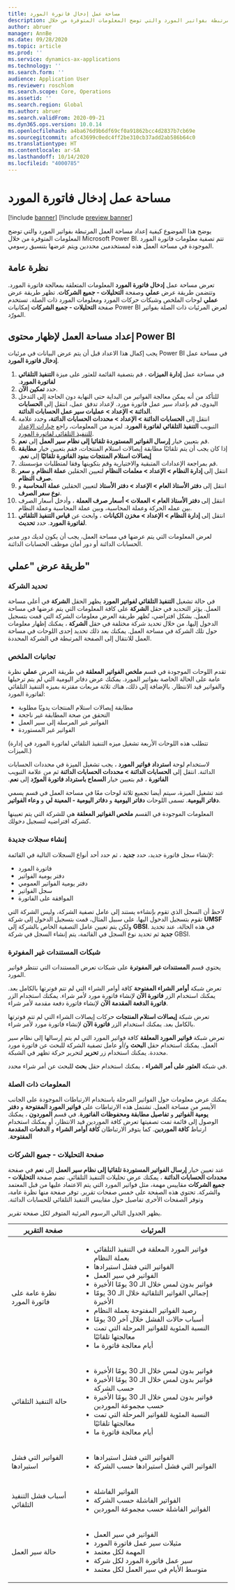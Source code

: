 ```yaml
---
title: مساحة عمل إدخال فاتورة المورد
description: يوضح هذا الموضوع كيفية إعداد مساحة العمل المرتبطة بفواتير المورد والتي توضح المعلومات المتوفرة من خلال Microsoft Power BI.
author: abruer
manager: AnnBe
ms.date: 09/28/2020
ms.topic: article
ms.prod: ''
ms.service: dynamics-ax-applications
ms.technology: ''
ms.search.form: ''
audience: Application User
ms.reviewer: roschlom
ms.search.scope: Core, Operations
ms.assetid: ''
ms.search.region: Global
ms.author: abruer
ms.search.validFrom: 2020-09-21
ms.dyn365.ops.version: 10.0.14
ms.openlocfilehash: a4ba676d9b6df69cf0a91862bcc4d2837b7cb69e
ms.sourcegitcommit: afc43699c0edc4ff2be310cb37add2ab586b64c0
ms.translationtype: HT
ms.contentlocale: ar-SA
ms.lasthandoff: 10/14/2020
ms.locfileid: "4000785"
---
```

# <a name="vendor-invoice-entry-workspace"></a>مساحة عمل إدخال فاتورة المورد

[!include [banner](../includes/banner.md)]
[!include [preview banner](../includes/preview-banner.md)]

يوضح هذا الموضوع كيفية إعداد مساحة العمل المرتبطة بفواتير المورد والتي توضح المعلومات المتوفرة من خلال Microsoft Power BI. تتم تصفية معلومات فاتورة المورد الموجودة في مساحة العمل هذه لمستخدمين محددين ويتم عرضها بتنسيق رسومي.

## <a name="overview"></a>نظرة عامة

تعرض مساحة عمل **إدخال فاتورة المورد‬** المعلومات المتعلقة بمعالجة فاتورة المورد. وتتضمن طريقة عرض **عملي‬** وصفحة **‏‫التحليلات - جميع الشركات‬**. تظهر طريقة عرض **عملي** لوحات الملخص وشبكات حركات المورد ومعلومات المورد ذات الصلة. تستخدم صفحة **‏‫التحليلات - جميع الشركات‬** إمكانيات Power BI لعرض المرئيات ذات الصلة بفواتير المورّد.

## <a name="set-up-the-workspace-to-show-power-bi-content"></a>إعداد مساحة العمل لإظهار محتوى Power BI

يجب إكمال هذا الاعداد قبل أن يتم عرض البيانات في مرئيات Power BI في مساحة عمل **إدخال فاتورة المورد**.

1. في مساحة عمل **إدارة ‏‫الميزات** ، قم بتصفية القائمة للعثور على ميزة **‏‫التنفيذ التلقائي لفاتورة المورد‬**.
3. حدد **تمكين الآن**.
4. للتأكد من أنه يمكن معالجة الفواتير من البداية حتى النهاية دون الحاجة إلى التدخل اليدوي، قم بإعداد سير عمل فاتورة مورد. لإعداد تدفق عمل، انتقل إلى **الحسابات الدائنة \> الإعداد \> عمليات سير عمل الحسابات الدائنة‬**.
5. انتقل إلى **الحسابات الدائنة \> الإعداد \> محددات الحسابات الدائنة،** وحدد علامة التبويب **‏‫التنفيذ التلقائي لفاتورة المورد‬**. لمزيد من المعلومات، راجع [خيارات الإعداد للتنفيذ التلقائي لفاتورة المورد‬](vnd-invoice-set-up-options.md).
6. قم بتعيين خيار **إرسال الفواتير المستوردة تلقائيا إلى نظام سير العمل** إلى **نعم**.
7. إذا كان يجب أن يتم تلقائيًا مطابقة إيصالات استلام المنتجات، فقم بتعيين خيار **‬‏‫مطابقة إيصالات استلام المنتجات ببنود الفاتورة تلقائيًا** إلى **نعم**.
8. قم بمراجعة الإعدادات المتبقية والاختيارية وقم بتكوينها وفقا لمتطلبات مؤسستك.
9. انتقل إلى **إدارة النظام \> الإعداد \> معلمات النظام** لتعيين الحقلين **عملة النظام** و **سعر صرف النظام**.
10. انتقل إلى **دفتر الأستاذ العام \> الإعداد \> دفتر الأستاذ** لتعيين الحقلين **عملة المحاسبة** و **نوع سعر الصرف**.
11. انتقل إلى **دفتر الأستاذ العام \> العملات \> أسعار صرف العملة** ، وأدخل أسعار الصرف بين عمله الحركة وعملة المحاسبة، وبين عملة المحاسبة وعملة النظام.
12. انتقل إلى **إدارة النظام \> الإعداد \> مخزن الكيانات** ، وابحث عن **قياس التنفيذ التلقائي لفاتورة المورد**. حدد **تحديث**.

لعرض المعلومات التي يتم عرضها في مساحة العمل، يجب أن يكون لديك دور ‏‫مدير الحسابات الدائنة‬ أو دور أمان موظف الحسابات الدائنة.

## <a name="my-work-view"></a>طريقة عرض "عملي"

### <a name="company-selection"></a>تحديد الشركة

في حالة تشغيل **التنفيذ التلقائي لفواتير المورد** يظهر الحقل **الشركة** في أعلى مساحة العمل. يؤثر التحديد في حقل **الشركة** على كافة المعلومات التي يتم عرضها في مساحة العمل. بشكل افتراضي، تُظهر طريقة العرض معلومات الشركة التي قمت بتسجيل الدخول إليها. من خلال تحديد شركة مختلفة في حقل **الشركة** ، يمكنك إظهار معلومات حول تلك الشركة في مساحة العمل. يمكنك بعد ذلك تحديد إحدى اللوحات في مساحة العمل للانتقال إلى الصفحة المرتبطة في الشركة المحددة.

### <a name="summary-tiles"></a>تجانبات الملخص

تقدم اللوحات الموجودة في قسم **ملخص الفواتير المعلقة** في طريقة العرض **عملي** نظرة عامة على الحالة الخاصة بفواتير المورد. يمكنك عرض دفاتر اليومية التي لم يتم ترحيلها والفواتير قيد الانتظار. بالإضافة إلى ذلك، هناك ثلاثة مربعات مقترنة بميزه التنفيذ التلقائي لفاتورة المورد:

- مطابقة إيصالات استلام المنتجات يدويًا مطلوبة
- التحقق من صحة المطابقة غير ناجحة
- الفواتير غير المرسلة إلى سير العمل
- الفواتير غير المستوردة

(تتطلب هذه اللوحات الأربعة تشغيل ميزه التنفيذ التلقائي لفاتورة المورد في إدارة الميزات.)

لاستخدام لوحة **استرداد فواتير المورد** ، يجب تشغيل الميزة في محددات الحسابات الدائنة. انتقل إلى **‏‫الحسابات الدائنة \> محددات الحسابات الدائنة** ثم من علامة التبويب **الفاتورة** ، قم بتعيين خيار **السماح باسترداد فاتورة المورّد‬‏‫** إلى **نعم**.

عند تشغيل الميزة، سيتم أيضا تجميع ثلاثة لوحات معًا في مساحة العمل في قسم يسمي **دفاتر اليومية**. تسمى اللوحات **دفاتر اليومية** و **دفاتر اليومية - المعينة لي** و **وعاء الفواتير**. 

المعلومات الموجودة في القسم **ملخص الفواتير المعلقة** هي للشركة التي يتم تعيينها كشركه افتراضيه لتسجيل دخولك.

### <a name="creating-new-records"></a>إنشاء سجلات جديدة

لإنشاء سجل فاتورة جديد، حدد **جديد** ، ثم حدد أحد أنواع السجلات التالية في القائمة:

- فاتورة المورد
- دفتر يومية الفواتير
- دفتر يومية الفواتير العمومي
- سجل الفواتير
- الموافقة على الفاتورة

لاحظ أن السجل الذي تقوم بإنشاءه يستند إلى عامل تصفية الشركة، وليس الشركة التي تقوم بتسجيل الدخول اليها. على سبيل المثال، قمت بتسجيل الدخول إلى شركة **UMSF** ولكن يتم تعيين عامل التصفية الخاص بالشركة إلى **GBSI**. في هذه الحالة، عند تحديد **جديد** ثم تحديد نوع السجل في القائمة، يتم إنشاء السجل في شركة GBSI.

### <a name="documents-not-invoiced-grids"></a>شبكات المستندات غير المفوترة

يحتوي قسم **المستندات غير المفوترة** على شبكات تعرض المستندات التي تنتظر فواتير المورد.

تعرض شبكة **أوامر الشراء المفتوحة** كافة أوامر الشراء التي لم تتم فوترتها بالكامل بعد. يمكنك استخدام الزر **فاتورة الآن** لإنشاء فاتورة مورد لأمر شراء. يمكنك استخدام الزر **فاتورة الدفعة المقدمة الآن** لإنشاء فاتورة دفعة مقدمة لأمر شراء.

تعرض شبكة **إيصالات استلام المنتجات** حركات إيصالات الشراء التي لم تتم فوترتها بالكامل بعد. يمكنك استخدام الزر **فاتورة الآن** لإنشاء فاتورة مورد لأمر شراء.

تعرض شبكة **فواتير المورد المعلقة** كافة فواتير المورد التي لم يتم إرسالها إلى نظام سير العمل. يمكنك استخدام حقل **البحث** و/أو عامل تصفية الشركة للبحث عن فاتورة مورد محددة. يمكنك استخدام زر **تحرير** لتحرير حركة تظهر في الشبكة.

في شبكة **العثور على أمر الشراء** ، يمكنك استخدام حقل **بحث** للبحث عن أمر شراء محدد.

### <a name="related-information"></a>المعلومات ذات الصلة

يمكنك عرض معلومات حول الفواتير المرحلة باستخدام الارتباطات الموجودة على الجانب الأيسر من مساحة العمل. تشتمل هذه الارتباطات على **‏‫فواتير المورد المفتوحة** و **دفتر يومية الفواتير** و **‏‫تفاصيل مطابقة ومحفوظات الفاتورة‬**. في قسم **الموردون** ، يمكنك الوصول إلى قائمة تمت تصفيتها تعرض كافة الموردين قيد الانتظار، أو يمكنك استخدام ارتباط **كافة الموردين**. كما يتوفر الارتباطان **كافة أوامر الشراء‬‏‫** و **‬‏‫الدفعات المقدمة المفتوحة‬‏‫**.

### <a name="analytics--all-companies-page"></a>صفحة التحليلات - جميع الشركات

عند تعيين خيار **إرسال الفواتير المستوردة تلقائيا إلى نظام سير العمل‬‏‫** إلى **نعم** في صفحة **‬‏‫محددات الحسابات الدائنة‬‏‫** ، يمكنك عرض تحليلات التنفيذ التلقائي. تضم صفحة **التحليلات - جميع الشركات** مقاييس مهمة، مثل فواتير المورد التي يتم الاعتماد عليها من قبل المعتمد والشركة. تحتوي هذه الصفحة على خمس صفحات تقرير. توفر صفحة منها نظرة عامة، وتوفر الصفحات الأخرى تفاصيل حول مقاييس التنفيذ التلقائي للحسابات الدائنة.

يظهر الجدول التالي الرسوم المرئية المتوفر لكل صفحة تقرير.

| صفحة التقرير                    | المرئيات |
|--------------------------------|----------------|
| نظرة عامة على فاتورة المورد        | <ul><li>فواتير المورد المعلقة في التنفيذ التلقائي بعملة النظام</li><li>الفواتير التي فشل استيرادها</li><li>الفواتير في سير العمل</li><li>فواتير بدون لمس خلال الـ 30 يومًا الأخيرة</li><li>إجمالي الفواتير التلقائية خلال الـ 30 يومًا الأخيرة</li><li>رصيد الفواتير المفتوحة بعملة النظام</li><li>أسباب حالات الفشل خلال آخر 30 يومًا</li><li>النسبة المئوية للفواتير المرحلة التي تمت معالجتها تلقائيًا</li><li>أيام معالجة فاتورة ما</ul></li> |
| حالة التنفيذ التلقائي              | <ul><li>فواتير بدون لمس خلال الـ 30 يومًا الأخيرة</li><li>فواتير بدون لمس خلال الـ 30 يومًا الأخيرة حسب الشركة</li><li>فواتير بدون لمس خلال الـ 30 يومًا الأخيرة حسب مجموعة الموردين</li><li>النسبة المئوية للفواتير المرحلة التي تمت معالجتها تلقائيًا</li><li>أيام معالجة فاتورة ما</li></ul> |
| الفواتير التي فشل استيرادها | <ul><li>الفواتير التي فشل استيرادها</li><li>الفواتير التي فشل استيرادها حسب الشركة</li></ul> |
| أسباب فشل التنفيذ التلقائي | <ul><li>الفواتير الفاشلة</li><li>الفواتير الفاشلة حسب الشركة</li><li>الفواتير الفاشلة حسب مجموعة الموردين</li></ul> |
| حالة سير العمل                | <ul><li>الفواتير في سير العمل</li><li>مثيلات سير عمل فاتورة المورد</li><li>المهمة لكل معتمد</li><li>سير عمل فاتورة المورد لكل شركة</li><li>متوسط الأيام في سير العمل لكل معتمد</li></ul> |
